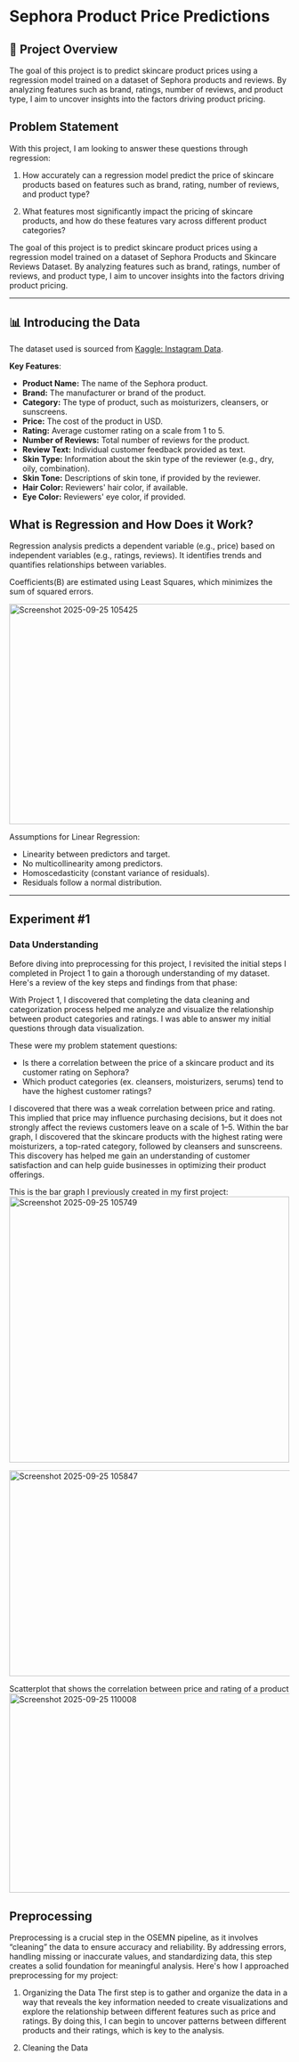 
# Sephora Product Price Predictions 

## 📜 Project Overview
The goal of this project is to predict skincare product prices using a regression model trained on a dataset of Sephora products and reviews. By analyzing features such as brand, ratings, number of reviews, and product type, I aim to uncover insights into the factors driving product pricing.

## Problem Statement 
With this project, I am looking to answer these questions through regression:

1. How accurately can a regression model predict the price of skincare products based on features such as brand, rating, number of reviews, and product type?

2. What features most significantly impact the pricing of skincare products, and how do these features vary across different product categories?

The goal of this project is to predict skincare product prices using a regression model trained on a dataset of Sephora Products and Skincare Reviews Dataset. By analyzing features such as brand, ratings, number of reviews, and product type, I aim to uncover insights into the factors driving product pricing.

---

## 📊 Introducing the Data   
The dataset used is sourced from [Kaggle: Instagram Data](https://www.kaggle.com/datasets/propriyam/instagram-data).  

**Key Features**:  
- **Product Name:** The name of the Sephora product.
- **Brand:** The manufacturer or brand of the product.
- **Category:** The type of product, such as moisturizers, cleansers, or sunscreens.
- **Price:** The cost of the product in USD.
- **Rating:** Average customer rating on a scale from 1 to 5.
- **Number of Reviews:** Total number of reviews for the product.
- **Review Text:** Individual customer feedback provided as text.
- **Skin Type:** Information about the skin type of the reviewer (e.g., dry, oily, combination).
- **Skin Tone:** Descriptions of skin tone, if provided by the reviewer.
- **Hair Color:** Reviewers' hair color, if available.
- **Eye Color:** Reviewers' eye color, if provided.

## What is Regression and How Does it Work? 
Regression analysis predicts a dependent variable (e.g., price) based on independent variables (e.g., ratings, reviews). It identifies trends and quantifies relationships between variables.

Coefficients(B) are estimated using Least Squares, which minimizes the sum of squared errors.

<img width="866" height="396" alt="Screenshot 2025-09-25 105425" src="https://github.com/user-attachments/assets/f0145279-e984-469a-b4aa-8eaf9ed4254c" />

Assumptions for Linear Regression:
- Linearity between predictors and target.
- No multicollinearity among predictors.
- Homoscedasticity (constant variance of residuals).
- Residuals follow a normal distribution.

---

## Experiment #1 
### Data Understanding 
Before diving into preprocessing for this project, I revisited the initial steps I completed in Project 1 to gain a thorough understanding of my dataset. Here's a review of the key steps and findings from that phase:

With Project 1, I discovered that completing the data cleaning and categorization process helped me analyze and visualize the relationship between product categories and ratings. I was able to answer my initial questions through data visualization.

These were my problem statement questions:
- Is there a correlation between the price of a skincare product and its customer rating on Sephora? 
- Which product categories (ex. cleansers, moisturizers, serums) tend to have the highest customer ratings? 

I discovered that there was a weak correlation between price and rating. This implied that price may influence purchasing decisions, but it does not strongly affect the reviews customers leave on a scale of 1–5.  Within the bar graph, I discovered that the skincare products with the highest rating were moisturizers, a top-rated category, followed by cleansers and sunscreens. This discovery has helped me gain an understanding of customer satisfaction and can help guide businesses in optimizing their product offerings.


This is the bar graph I previously created in my first project: 
<img width="503" height="478" alt="Screenshot 2025-09-25 105749" src="https://github.com/user-attachments/assets/324d3b74-b2ae-47c1-a95a-91b89bfa74b3" />


<img width="617" height="370" alt="Screenshot 2025-09-25 105847" src="https://github.com/user-attachments/assets/10424788-96ed-43ab-b33c-b482f338d3a1" />

Scatterplot that shows the correlation between price and rating of a product 
<img width="577" height="358" alt="Screenshot 2025-09-25 110008" src="https://github.com/user-attachments/assets/80e3d407-568f-4781-9ed7-747a7c8112ab" />

## Preprocessing 
Preprocessing is a crucial step in the OSEMN pipeline, as it involves “cleaning” the data to ensure accuracy and reliability. By addressing errors, handling missing or inaccurate values, and standardizing data, this step creates a solid foundation for meaningful analysis. Here's how I approached preprocessing for my project:

1. Organizing the Data
The first step is to gather and organize the data in a way that reveals the key information needed to create visualizations and explore the relationship between different features such as price and ratings. By doing this, I can begin to uncover patterns between different products and their ratings, which is key to the analysis.

2. Cleaning the Data










